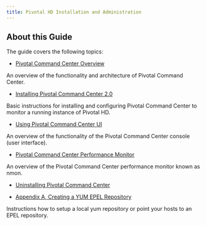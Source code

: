 ```yaml
---
title: Pivotal HD Installation and Administration
---
```


About this Guide
----------------

The guide covers the following topics:

* [Pivotal Command Center Overview](command-center/overview.html)

An overview of the functionality and architecture of Pivotal Command Center.

* [Installing Pivotal Command Center 2.0](command-center/installation-instructions.html)

Basic instructions for installing and configuring Pivotal Command Center to monitor a running instance 
of Pivotal HD.

* [Using Pivotal Command Center UI](command-center/using-pivotal-commandcenter-ui.html)

An overview of the functionality of the Pivotal Command Center console (user interface).

* [Pivotal Command Center Performance Monitor](command-center/pivotal-commandcenter-performance.html)

An overview of the Pivotal Command Center performance monitor known as nmon.

* [Uninstalling Pivotal Command Center](command-center/uninstalling-pivotal-commandcenter.html)

* [Appendix A, Creating a YUM EPEL Repository](command-center/appendix.html)

Instructions how to setup a local yum repository or point your hosts to an EPEL repository.

